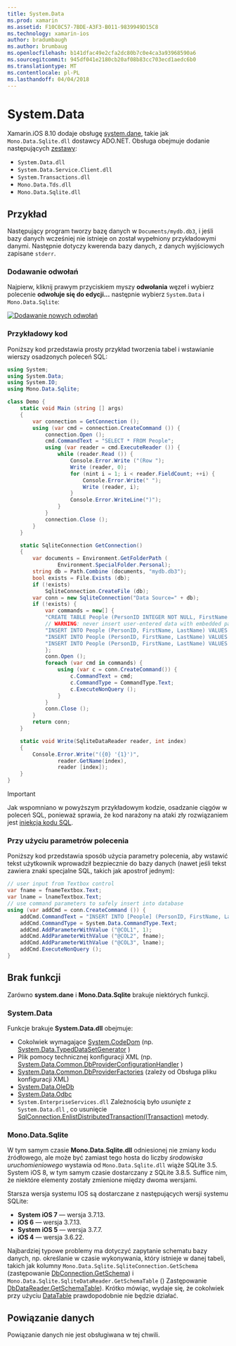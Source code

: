 ```yaml
---
title: System.Data
ms.prod: xamarin
ms.assetid: F10C0C57-7BDE-A3F3-B011-9839949D15C8
ms.technology: xamarin-ios
author: bradumbaugh
ms.author: brumbaug
ms.openlocfilehash: b141dfac49e2cfa2dc80b7c0e4ca3a93968590a6
ms.sourcegitcommit: 945df041e2180cb20af08b83cc703ecd1aedc6b0
ms.translationtype: MT
ms.contentlocale: pl-PL
ms.lasthandoff: 04/04/2018
---
```

# <a name="systemdata"></a>System.Data

Xamarin.iOS 8.10 dodaje obsługę [system.dane](https://developer.xamarin.com/api/namespace/System.Data/), takie jak `Mono.Data.Sqlite.dll` dostawcy ADO.NET. Obsługa obejmuje dodanie następujących [zestawy](~/cross-platform/internals/available-assemblies.md):

-  `System.Data.dll`
-  `System.Data.Service.Client.dll`
-  `System.Transactions.dll`
-  `Mono.Data.Tds.dll`
-  `Mono.Data.Sqlite.dll`


<a name="Example" />

## <a name="example"></a>Przykład

Następujący program tworzy bazę danych w `Documents/mydb.db3`, i jeśli bazy danych wcześniej nie istnieje on został wypełniony przykładowymi danymi. Następnie dotyczy kwerenda bazy danych, z danych wyjściowych zapisane `stderr`.

### <a name="add-references"></a>Dodawanie odwołań

Najpierw, kliknij prawym przyciskiem myszy **odwołania** węzeł i wybierz polecenie **odwołuje się do edycji...**  następnie wybierz `System.Data` i `Mono.Data.Sqlite`:

[![](system.data-images/edit-references-sml.png "Dodawanie nowych odwołań")](system.data-images/edit-references.png#lightbox)

### <a name="sample-code"></a>Przykładowy kod

Poniższy kod przedstawia prosty przykład tworzenia tabel i wstawianie wierszy osadzonych poleceń SQL:

```csharp
using System;
using System.Data;
using System.IO;
using Mono.Data.Sqlite;

class Demo {
    static void Main (string [] args)
    {
        var connection = GetConnection ();
        using (var cmd = connection.CreateCommand ()) {
            connection.Open ();
            cmd.CommandText = "SELECT * FROM People";
            using (var reader = cmd.ExecuteReader ()) {
                while (reader.Read ()) {
                    Console.Error.Write ("(Row ");
                    Write (reader, 0);
                    for (nint i = 1; i < reader.FieldCount; ++i) {
                        Console.Error.Write(" ");
                        Write (reader, i);
                    }
                    Console.Error.WriteLine(")");
                }
            }
            connection.Close ();
        }
    }

    static SqliteConnection GetConnection()
    {
        var documents = Environment.GetFolderPath (
                Environment.SpecialFolder.Personal);
        string db = Path.Combine (documents, "mydb.db3");
        bool exists = File.Exists (db);
        if (!exists)
            SqliteConnection.CreateFile (db);
        var conn = new SqliteConnection("Data Source=" + db);
        if (!exists) {
            var commands = new[] {
            "CREATE TABLE People (PersonID INTEGER NOT NULL, FirstName ntext, LastName ntext)",
            // WARNING: never insert user-entered data with embedded parameter values
            "INSERT INTO People (PersonID, FirstName, LastName) VALUES (1, 'First', 'Last')",
            "INSERT INTO People (PersonID, FirstName, LastName) VALUES (2, 'Dewey', 'Cheatem')",
            "INSERT INTO People (PersonID, FirstName, LastName) VALUES (3, 'And', 'How')",
            };
            conn.Open ();
            foreach (var cmd in commands) {
                using (var c = conn.CreateCommand()) {
                    c.CommandText = cmd;
                    c.CommandType = CommandType.Text;
                    c.ExecuteNonQuery ();
                }
            }
            conn.Close ();
        }
        return conn;
    }

    static void Write(SqliteDataReader reader, int index)
    {
        Console.Error.Write("({0} '{1}')",
                reader.GetName(index),
                reader [index]);
    }
}
```

> [!IMPORTANT]
> Jak wspomniano w powyższym przykładowym kodzie, osadzanie ciągów w poleceń SQL, ponieważ sprawia, że kod narażony na ataki zły rozwiązaniem jest [iniekcja kodu SQL](http://en.wikipedia.org/wiki/SQL_injection).


### <a name="using-command-parameters"></a>Przy użyciu parametrów polecenia

Poniższy kod przedstawia sposób użycia parametry polecenia, aby wstawić tekst użytkownik wprowadził bezpiecznie do bazy danych (nawet jeśli tekst zawiera znaki specjalne SQL, takich jak apostrof jednym):

```csharp
// user input from Textbox control
var fname = fnameTextbox.Text;
var lname = lnameTextbox.Text;
// use command parameters to safely insert into database
using (var addCmd = conn.CreateCommand ()) {
    addCmd.CommandText = "INSERT INTO [People] (PersonID, FirstName, LastName) VALUES (@COL1, @COL2, @COL3)";
    addCmd.CommandType = System.Data.CommandType.Text;
    addCmd.AddParameterWithValue ("@COL1", 1);
    addCmd.AddParameterWithValue ("@COL2", fname);
    addCmd.AddParameterWithValue ("@COL3", lname);
    addCmd.ExecuteNonQuery ();
}
```

<a name="Missing_Functionality" />

## <a name="missing-functionality"></a>Brak funkcji

Zarówno **system.dane** i **Mono.Data.Sqlite** brakuje niektórych funkcji.

<a name="System.Data" />

### <a name="systemdata"></a>System.Data

Funkcje brakuje **System.Data.dll** obejmuje:

-  Cokolwiek wymagające [System.CodeDom](https://developer.xamarin.com/api/namespace/System.CodeDom/) (np.  [System.Data.TypedDataSetGenerator](https://developer.xamarin.com/api/type/System.Data.TypedDataSetGenerator/) )
-  Plik pomocy technicznej konfiguracji XML (np.  [System.Data.Common.DbProviderConfigurationHandler](https://developer.xamarin.com/api/type/System.Data.Common.DbProviderConfigurationHandler/) )
-   [System.Data.Common.DbProviderFactories](https://developer.xamarin.com/api/type/System.Data.Common.DbProviderFactories/) (zależy od Obsługa pliku konfiguracji XML)
-   [System.Data.OleDb](https://developer.xamarin.com/api/namespace/System.Data.OleDb/)
-   [System.Data.Odbc](https://developer.xamarin.com/api/namespace/System.Data.Odbc/)
-  `System.EnterpriseServices.dll` Zależnością było *usunięte* z `System.Data.dll` , co usunięcie [SqlConnection.EnlistDistributedTransaction(ITransaction)](https://developer.xamarin.com/api/member/System.Data.SqlClient.SqlConnection.EnlistDistributedTransaction/(System.EnterpriseServices.ITransaction)) metody.


<a name="Mono.Data.Sqlite" />

### <a name="monodatasqlite"></a>Mono.Data.Sqlite

W tym samym czasie **Mono.Data.Sqlite.dll** odniesionej nie zmiany kodu źródłowego, ale może być zamiast tego hosta do liczby *środowiska uruchomieniowego* wystawia od `Mono.Data.Sqlite.dll` wiąże SQLite 3.5. System iOS 8, w tym samym czasie dostarczany z SQLite 3.8.5. Suffice nim, że niektóre elementy zostały zmienione między dwoma wersjami.

Starsza wersja systemu IOS są dostarczane z następujących wersji systemu SQLite:

- **System iOS 7** — wersja 3.7.13.
- **iOS 6** — wersja 3.7.13.
- **System iOS 5** — wersja 3.7.7.
- **iOS 4** — wersja 3.6.22.

Najbardziej typowe problemy ma dotyczyć zapytanie schematu bazy danych, np. określanie w czasie wykonywania, który istnieje w danej tabeli, takich jak kolumny `Mono.Data.Sqlite.SqliteConnection.GetSchema` (zastępowanie [DbConnection.GetSchema](https://developer.xamarin.com/api/member/System.Data.Common.DbConnection.GetSchema/)) i `Mono.Data.Sqlite.SqliteDataReader.GetSchemaTable` () Zastępowanie [DbDataReader.GetSchemaTable](https://developer.xamarin.com/api/member/System.Data.Common.DbDataReader.GetSchemaTable/)). Krótko mówiąc, wydaje się, że cokolwiek przy użyciu [DataTable](https://developer.xamarin.com/api/type/System.Data.DataTable/) prawdopodobnie nie będzie działać.

<a name="Data_Binding" />

## <a name="data-binding"></a>Powiązanie danych

Powiązanie danych nie jest obsługiwana w tej chwili.

